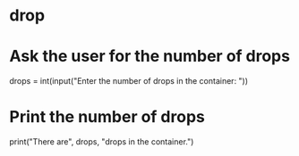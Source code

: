 # drop
# Ask the user for the number of drops
drops = int(input("Enter the number of drops in the container: "))

# Print the number of drops
print("There are", drops, "drops in the container.")
